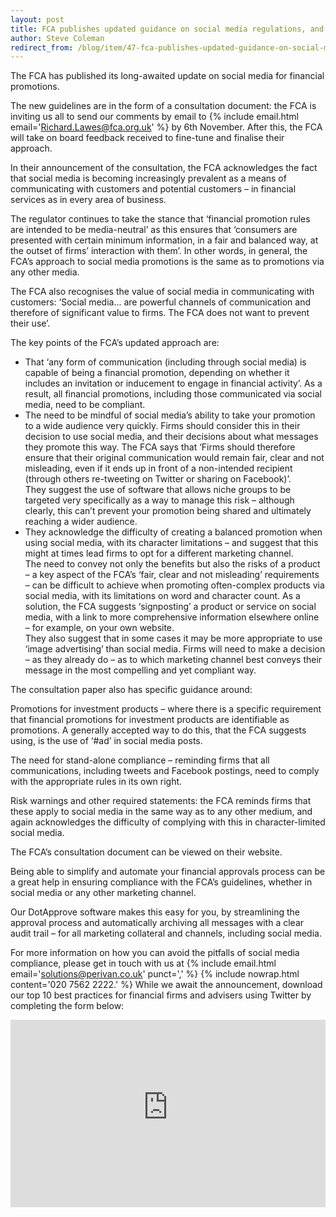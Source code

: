 ```yaml
---
layout: post
title: FCA publishes updated guidance on social media regulations, and asks for feedback 
author: Steve Coleman
redirect_from: /blog/item/47-fca-publishes-updated-guidance-on-social-media-regulations-and-asks-for-feedback/
---
```

The FCA has published its long-awaited update on social media for financial
promotions.

The new guidelines are in the form of a consultation document: the FCA is
inviting us all to send our comments by email to
{% include email.html email='Richard.Lawes@fca.org.uk' %} by 6th November.
After this, the FCA will take on board feedback received to fine-tune and
finalise their approach.
<!--more-->
In their announcement of the consultation, the FCA acknowledges the fact that
social media is becoming increasingly prevalent as a means of communicating
with customers and potential customers – in financial services as in every area
of business.

The regulator continues to take the stance that ‘financial promotion rules are
intended to be media-neutral’ as this ensures that ‘consumers are presented
with certain minimum information, in a fair and balanced way, at the outset of
firms’ interaction with them’. In other words, in general, the FCA’s approach
to social media promotions is the same as to promotions via any other media.

The FCA also recognises the value of social media in communicating with
customers: ‘Social media... are powerful channels of communication and
therefore of significant value to firms. The FCA does not want to prevent their
use’.

The key points of the FCA’s updated approach are:

* That ‘any form of communication (including through social media) is capable
  of being a financial promotion, depending on whether it includes an
  invitation or inducement to engage in financial activity’. As a result, all
  financial promotions, including those communicated via social media, need to
  be compliant.
* The need to be mindful of social media’s ability to take your promotion to a
  wide audience very quickly. Firms should consider this in their decision to
  use social media, and their decisions about what messages they promote this
  way.
  The FCA says that ‘Firms should therefore ensure that their original
  communication would remain fair, clear and not misleading, even if it ends up
  in front of a non-intended recipient (through others re-tweeting on Twitter
  or sharing on Facebook)’.  
  They suggest the use of software that allows niche groups to be targeted very
  specifically as a way to manage this risk – although clearly, this can’t
  prevent your promotion being shared and ultimately reaching a wider audience.
* They acknowledge the difficulty of creating a balanced promotion when using
  social media, with its character limitations – and suggest that this might at
  times lead firms to opt for a different marketing channel.  
  The need to convey not only the benefits but also the risks of a product – a
  key aspect of the FCA’s ‘fair, clear and not misleading’ requirements – can
  be difficult to achieve when promoting often-complex products via social
  media, with its limitations on word and character count.
  As a solution, the FCA suggests ‘signposting’ a product or service on social
  media, with a link to more comprehensive information elsewhere online – for
  example, on your own website.  
  They also suggest that in some cases it may be more appropriate to use ‘image
  advertising’ than social media. Firms will need to make a decision – as they
  already do – as to which marketing channel best conveys their message in the
  most compelling and yet compliant way.

The consultation paper also has specific guidance around:

Promotions for investment products – where there is a specific requirement that
financial promotions for investment products are identifiable as promotions. A
generally accepted way to do this, that the FCA suggests using, is the use of
‘#ad’ in social media posts.

The need for stand-alone compliance – reminding firms that all communications,
including tweets and Facebook postings, need to comply with the appropriate
rules in its own right.

Risk warnings and other required statements: the FCA reminds firms that these
apply to social media in the same way as to any other medium, and again
acknowledges the difficulty of complying with this in character-limited social
media.

The FCA’s consultation document can be viewed on their website.

Being able to simplify and automate your financial approvals process can be a
great help in ensuring compliance with the FCA’s guidelines, whether in social
media or any other marketing channel.

Our DotApprove software makes this easy for you, by streamlining the approval
process and automatically archiving all messages with a clear audit trail – for
all marketing collateral and channels, including social media.

For more information on how you can avoid the pitfalls of social media
compliance, please get in touch with us at
{% include email.html email='solutions@perivan.co.uk' punct=',' %} {% include nowrap.html content='020 7562 2222.' %} While we await the
announcement, download our top 10 best practices for financial firms and
advisers using Twitter by completing the form below:

<iframe src="http://analytics.clickdimensions.com/perivancouk-ack2m/pages/gogkvdoceesz32w75b7lja.html" allowtransparency="true" width="100%" height="300px" type="text/html" frameborder="0" style="border:0" scrolling="no"></iframe>
